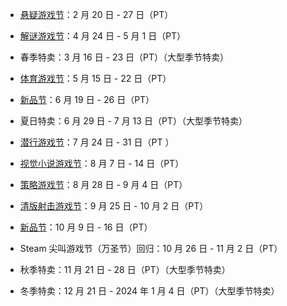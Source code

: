 -   [悬疑游戏节](https://partner.steamgames.com/doc/marketing/upcoming_events/themed_sales/mystery_2023)：2 月 20 日 - 27 日（PT）  
    
-   [解谜游戏节](https://partner.steamgames.com/doc/marketing/upcoming_events/themed_sales/puzzle_2023)：4 月 24 日 - 5 月 1 日（PT）  
    
-   春季特卖：3 月 16 日 - 23 日（PT）（大型季节特卖）  
    
-   [体育游戏节](https://partner.steamgames.com/doc/marketing/upcoming_events/themed_sales/sports_2023)：5 月 15 日 - 22 日（PT）  
    
-   [新品节](https://partner.steamgames.com/doc/marketing/upcoming_events/nextfest/2023jun)：6 月 19 日 - 26 日（PT）  
    
-   夏日特卖：6 月 29 日 - 7 月 13 日（PT）（大型季节特卖）  
    
-   [潜行游戏节](https://partner.steamgames.com/doc/marketing/upcoming_events/themed_sales/stealth_2023)：7 月 24 日 - 31 日（PT ）  
    
-   [视觉小说游戏节](https://partner.steamgames.com/doc/marketing/upcoming_events/themed_sales/vn_2023)：8 月 7 日 - 14 日（PT）  
    
-   [策略游戏节](https://partner.steamgames.com/doc/marketing/upcoming_events/themed_sales/strategy_2023)：8 月 28 日 - 9 月 4 日（PT）  
    
-   [清版射击游戏节](https://partner.steamgames.com/doc/marketing/upcoming_events/themed_sales/SHMUP_2023)：9 月 25 日 - 10 月 2 日（PT）  
    
-   [新品节](https://partner.steamgames.com/doc/marketing/upcoming_events/nextfest/2023oct)：10 月 9 日 - 16 日（PT）  
    
-   Steam 尖叫游戏节（万圣节）回归：10 月 26 日 - 11 月 2 日（PT）
    
-   秋季特卖：11 月 21 日 - 28 日（PT）（大型季节特卖）  
    
-   冬季特卖：12 月 21 日 - 2024 年 1 月 4 日（PT）（大型季节特卖）